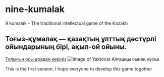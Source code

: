 # nine-kumalak
9 kumalak - The traditional intellectual game of the Kazakh 

## Тоғыз-құмалақ — қазақтың ұлттық дәстүрлі ойындарының бірі, ақыл-ой ойыны.
[Толығын осы арадан көріңіз](https://kk.wikipedia.org/wiki/%D0%A2%D0%BE%D2%93%D1%8B%D0%B7-%D2%9B%D2%B1%D0%BC%D0%B0%D0%BB%D0%B0%D2%9B) 
![Image of Yaktocat](https://octodex.github.com/images/yaktocat.png)
Алғашқы сынақ нұсқа

 This is the first version. 
 I hope everyone to develop this game together
